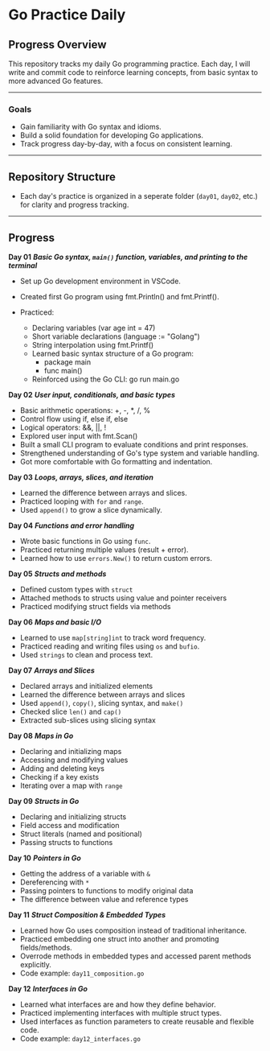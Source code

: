 # Go Practice Daily #

## Progress Overview ##

This repository tracks my daily Go programming practice. Each day, I will write and commit code to reinforce learning concepts, from basic syntax to more advanced Go features.


--- 

### Goals ###
- Gain familiarity with Go syntax and idioms.
- Build a solid foundation for developing Go applications.
- Track progress day-by-day, with a focus on consistent learning.

---

## Repository Structure ##
- Each day's practice is organized in a seperate folder (`day01`, `day02`, etc.) for clarity and progress tracking.

---

## Progress ##

**Day 01** 
***Basic Go syntax, `main()` function, variables, and printing to the terminal***
- Set up Go development environment in VSCode.
- Created first Go program using fmt.Println() and fmt.Printf().

- Practiced:
    - Declaring variables (var age int = 47)
    - Short variable declarations (language := "Golang")
    - String interpolation using fmt.Printf()
    - Learned basic syntax structure of a Go program:
        - package main
        - func main()
    - Reinforced using the Go CLI: go run main.go

**Day 02** 
***User input, conditionals, and basic types***
- Basic arithmetic operations: +, -, *, /, %
- Control flow using if, else if, else
- Logical operators: &&, ||, !
- Explored user input with fmt.Scan()
- Built a small CLI program to evaluate conditions and print responses.
- Strengthened understanding of Go's type system and variable handling.
- Got more comfortable with Go formatting and indentation.

**Day 03** 
***Loops, arrays, slices, and iteration***
- Learned the difference between arrays and slices.
- Practiced looping with `for` and `range`.
- Used `append()` to grow a slice dynamically.

**Day 04** 
***Functions and error handling***
- Wrote basic functions in Go using `func`.
- Practiced returning multiple values (result + error).
- Learned how to use `errors.New()` to return custom errors.

**Day 05** 
***Structs and methods*** 
- Defined custom types with `struct`
- Attached methods to structs using value and pointer receivers
- Practiced modifying struct fields via methods

**Day 06** 
***Maps and basic I/O***
- Learned to use `map[string]int` to track word frequency.
- Practiced reading and writing files using `os` and `bufio`.
- Used `strings` to clean and process text.

**Day 07**
***Arrays and Slices***
- Declared arrays and initialized elements
- Learned the difference between arrays and slices
- Used `append()`, `copy()`, slicing syntax, and `make()`
- Checked slice `len()` and `cap()`
- Extracted sub-slices using slicing syntax

**Day 08**
***Maps in Go***
- Declaring and initializing maps
- Accessing and modifying values
- Adding and deleting keys
- Checking if a key exists
- Iterating over a map with `range`

**Day 09**
***Structs in Go***
- Declaring and initializing structs
- Field access and modification
- Struct literals (named and positional)
- Passing structs to functions

**Day 10** 
***Pointers in Go***
- Getting the address of a variable with `&`
- Dereferencing with `*`
- Passing pointers to functions to modify original data
- The difference between value and reference types

**Day 11**
***Struct Composition & Embedded Types***
- Learned how Go uses composition instead of traditional inheritance.
- Practiced embedding one struct into another and promoting fields/methods.
- Overrode methods in embedded types and accessed parent methods explicitly.
- Code example: `day11_composition.go`

**Day 12**
***Interfaces in Go***
- Learned what interfaces are and how they define behavior.
- Practiced implementing interfaces with multiple struct types.
- Used interfaces as function parameters to create reusable and flexible code.
- Code example: `day12_interfaces.go`
